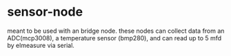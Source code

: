# sensor-node
meant to be used with an bridge node.
these nodes can collect data from an ADC(mcp3008),
a temperature sensor (bmp280), and can read up to 5 mfd by elmeasure via serial. 
